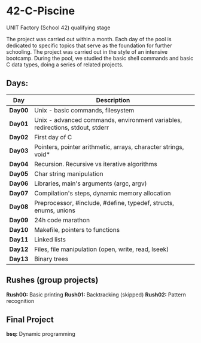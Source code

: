 # 42-C-Piscine
UNIT Factory (School 42) qualifying stage

The project was carried out within a month.
Each day of the pool is dedicated to specific topics that serve as the foundation for further schooling.
The project was carried out in the style of an intensive bootcamp. During the pool, we studied the basic shell commands and basic C data types, doing a series of related projects.

## Days:
| Day       | Description                                                                           |
| --------- | --------------------------------------------------------------------------------------| 
| **Day00** | Unix - basic commands, filesystem |
| **Day01** | Unix - advanced commands, environment variables, redirections, stdout, stderr |
| **Day02** | First day of C |
| **Day03** | Pointers, pointer arithmetic, arrays, character strings, void* |
| **Day04** | Recursion. Recursive vs iterative algorithms |
| **Day05** | Char string manipulation |
| **Day06** | Libraries, main's arguments (argc, argv) |
| **Day07** | Compilation's steps, dynamic memory allocation |
| **Day08** | Preprocessor, #include, #define, typedef, structs, enums, unions |
| **Day09** | 24h code marathon |
| **Day10** | Makefile, pointers to functions |
| **Day11** | Linked lists
| **Day12** | Files, file manipulation (open, write, read, lseek) |
| **Day13** | Binary trees |

## Rushes (group projects)

**Rush00:** Basic printing
**Rush01:** Backtracking (skipped)
**Rush02:** Pattern recognition

## Final Project

**bsq:** Dynamic programming

